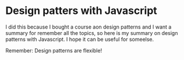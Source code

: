 # Design patters with Javascript
I did this because I bought a course aon design patterns and I want a summary for remember all the topics, so here is my summary on design patterns with Javascript. I hope it can be useful for someelse. 

Remember: Design patterns are flexible!
